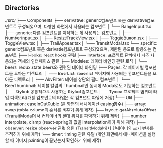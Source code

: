 ## Directories

./src/
├── Components
    ├── derivative: generic컴포넌트 혹은 derivative컴포넌트로 구성되었으며, 다양한 화면에서 사용되는 컴포넌트
    │   └── RangeInput.tsx
    ├── generic: 다른 컴포넌트를 제작하는 데 사용되는 컴포넌트
    │   ├── NumberInput.tsx
    │   ├── ResizeTrackView.tsx
    │   ├── ToggleButton.tsx
    │   ├── ToggleView.tsx
    │   ├── TrailAppear.tsx
    │   └── TransitModal.tsx
    └── specific: generic컴포넌트 혹은 derivatie컴포넌트로 구성되었으며, 제한된 용도로 활용되는 컴포넌트
├── Hooks: react hooks 관련
├── Interface: 프로젝트 단위에서 자주 사용되는 객체의 인터페이스 관련
├── Modules: 데이터 바인딩 관련 로직
│   └── beers: redux.state.beers와 관련된 데이터 바인딩
├── Pages: 각 페이지별 컴포넌트들 모아둔 디렉토리
│   └── BeerList: /beerlist 페이지에 사용되는 컴포넌트들을 모아둔 디렉토리
│       ├── AbvFilter: 테이블 상단의 필터 컴포넌트
│       └── BeerThumbnail: 테이블 칼럼의 Thumbnail인 동시에 Modal로도 기능하는 컴포넌트
├── Styled: 공통적으로 사용하는 Styled 컴포넌트
├── Types: 프로젝트 범위의 타입 디렉토리(개별 컴포넌트의 타입은 각 컴포넌트 파일에 저장)
└── Util
    ├── animation: easeInOutCubic (홈 화면의 애니메이션 easing함수)
    ├── array: swap (table column의 순서를 바꾸기 위해 제작)
    ├── layout: getAbsoluteOffset (TransitModal에서 컨테이너의 절대 위치를 파악하기 위해 제작)
    ├── number: interpolate, clamp (react-spring의 값을 interpolation하기 위해 제작)
    ├── observer: resize observer 관련 유틸 (TransitModal에서 컨테이너의 크기 변화를 추적하기 위해 제작)
    └── timer: timing 관련 유틸 (메인 화면에서 애니메이션을 실행할 때 이미지 painting이 끝났는지 확인하기 위해 제작)
